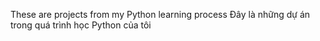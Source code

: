 These are projects from my Python learning process
Đây là những dự án trong quá trình học Python của tôi
